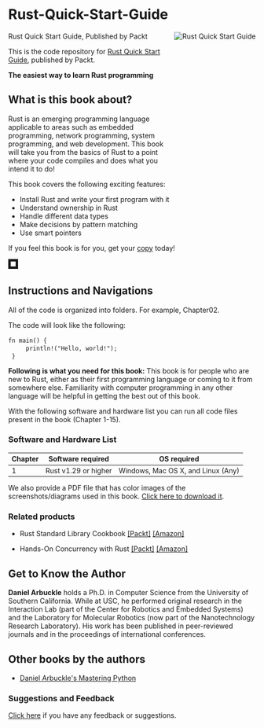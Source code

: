 # Rust-Quick-Start-Guide
Rust Quick Start Guide, Published by Packt
<a href="https://www.packtpub.com/application-development/rust-quick-start-guide?utm_source=github&utm_medium=repository&utm_campaign=9781789616705"><img src="https://www.packtpub.com/sites/default/files/cover%20-%20Copy_B12042.png" alt="Rust Quick Start Guide" height="256px" align="right"></a>

This is the code repository for [Rust Quick Start Guide](https://www.packtpub.com/application-development/rust-quick-start-guide?utm_source=github&utm_medium=repository&utm_campaign=9781789616705), published by Packt.

**The easiest way to learn Rust programming**

## What is this book about?
Rust is an emerging programming language applicable to areas such as embedded programming, network programming, system programming, and web development. This book will take you from the basics of Rust to a point where your code compiles and does what you intend it to do!

This book covers the following exciting features: 
* Install Rust and write your first program with it
* Understand ownership in Rust
* Handle different data types
* Make decisions by pattern matching
* Use smart pointers

If you feel this book is for you, get your [copy](https://www.amazon.com/dp/1789616700) today!

<a href="https://www.packtpub.com/?utm_source=github&utm_medium=banner&utm_campaign=GitHubBanner"><img src="https://raw.githubusercontent.com/PacktPublishing/GitHub/master/GitHub.png" 
alt="https://www.packtpub.com/" border="5" /></a>


## Instructions and Navigations
All of the code is organized into folders. For example, Chapter02.

The code will look like the following:
```
fn main() {
     println!("Hello, world!");
 }
```

**Following is what you need for this book:**
This book is for people who are new to Rust, either as their first programming language or coming to it from somewhere else. Familiarity with computer programming in any other language will be helpful in getting the best out of this book.

With the following software and hardware list you can run all code files present in the book (Chapter 1-15).

### Software and Hardware List

| Chapter  | Software required                   | OS required                        |
| -------- | ------------------------------------| -----------------------------------|
| 1        | Rust v1.29 or higher                | Windows, Mac OS X, and Linux (Any) |

We also provide a PDF file that has color images of the screenshots/diagrams used in this book. [Click here to download it](https://www.packtpub.com/sites/default/files/downloads/9781789616705_ColorImages.pdf).

### Related products <Other books you may enjoy>
* Rust Standard Library Cookbook [[Packt]](https://www.packtpub.com/application-development/rust-standard-library-cookbook?utm_source=github&utm_medium=repository&utm_campaign=9781788623926) [[Amazon]](https://www.amazon.com/dp/1788623924)

* Hands-On Concurrency with Rust [[Packt]](https://www.packtpub.com/application-development/hands-concurrency-rust?utm_source=github&utm_medium=repository&utm_campaign=9781788399975) [[Amazon]](https://www.amazon.com/dp/1788399978)

## Get to Know the Author
**Daniel Arbuckle**
holds a Ph.D. in Computer Science from the University of Southern California. While at USC, he performed original research in the Interaction Lab (part of the Center for Robotics and Embedded Systems) and the Laboratory for Molecular Robotics (now part of the Nanotechnology Research Laboratory). His work has been published in peer-reviewed journals and in the proceedings of international conferences.

## Other books by the authors
* [Daniel Arbuckle's Mastering Python](https://www.packtpub.com/application-development/daniel-arbuckle-mastering-python?utm_source=github&utm_medium=repository&utm_campaign=9781787283695)


### Suggestions and Feedback
[Click here](https://docs.google.com/forms/d/e/1FAIpQLSdy7dATC6QmEL81FIUuymZ0Wy9vH1jHkvpY57OiMeKGqib_Ow/viewform) if you have any feedback or suggestions.
